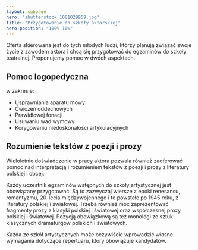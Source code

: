 ```yaml
---
layout: subpage
hero: "shutterstock_1081029959.jpg"
title: "Przygotowanie do szkoły aktorskiej"
hero-position: "100% 10%"
---
```


Oferta skierowana jest do tych młodych ludzi, którzy planują związać swoje życie z zawodem aktora 
i chcą się przygotować do egzaminów do szkoły teatralnej. Proponujemy pomoc w dwóch aspektach.

## Pomoc logopedyczna

w zakresie:
- Usprawniania aparatu mowy
- Ćwiczeń oddechowych
- Prawidłowej fonacji
- Usuwaniu wad wymowy
- Korygowaniu niedoskonałości artykulacyjnych
    
## Rozumienie tekstów z poezji i prozy

Wieloletnie doświadczenie w pracy aktora pozwala również zaoferować pomoc nad interpretacją i rozumieniem 
tekstów z poezji i prozy z literatury polskiej i obcej.
 
Każdy uczestnik egzaminów wstępnych do 
szkoły artystycznej jest obowiązany przygotować. Są to zazwyczaj wiersze z epoki renesansu, 
romantyzmu, 20-lecia międzywojennego i te powstałe po 1945 roku, z literatury polskiej i światowej. 
Trzeba również móc zaprezentować fragmenty prozy z klasyki polskiej i światowej oraz współczesnej 
prozy polskiej i światowej. Pozycją obowiązkową są też monologi ze sztuk klasycznych dramaturgów 
polskich i światowych. 

Każda ze szkół artystycznych może oczywiście wprowadzić własne wymagania 
dotyczące repertuaru, który obowiązuje kandydatów.
